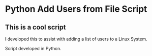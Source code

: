 # Python Add Users from File Script

## This is a cool script

I developed this to assist with adding a list of users to a Linux System.

Script developed in Python.